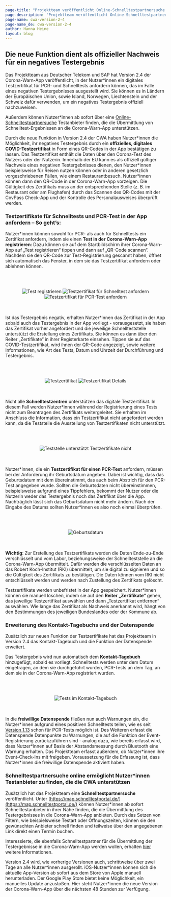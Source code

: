 ```yaml
---
page-title: "Projektteam veröffentlicht Online-Schnelltestpartnersuche und Corona-Warn-App Version 2.4 mit digitalem Testzertifikat "
page-description: "Projektteam veröffentlicht Online-Schnelltestpartnersuche und Corona-Warn-App Version 2.4 mit digitalem Testzertifikat"
page-name: cwa-version-2-4
page-name_de: cwa-version-2-4
author: Hanna Heine
layout: blog
---
```


## Die neue Funktion dient als offizieller Nachweis für ein negatives Testergebnis

Das Projektteam aus Deutscher Telekom und SAP hat Version 2.4 der Corona-Warn-App veröffentlicht, in der Nutzer\*innen ein digitales Testzertifikat für PCR- und Schnelltests anfordern können, das im Falle eines negativen Testergebnisses ausgestellt wird. Sie können es in Ländern der Europäischen Union, sowie Island, Norwegen, Liechtenstein und der Schweiz  dafür verwenden, um ein negatives Testergebnis offiziell nachzuweisen. 

Außerdem können Nutzer\*innen ab sofort über eine [Online-Schnelltestpartnersuche](https://map.schnelltestportal.de/) Testanbieter finden, die die Übermittlung von Schnelltest-Ergebnissen an die Corona-Warn-App unterstützen.

<!-- overview -->

Durch die neue Funktion in Version 2.4 der CWA haben Nutzer\*innen die Möglichkeit, ihr negatives Testergebnis durch ein **offizielles, digitales COVID-Testzertifikat** in Form eines QR-Codes in der App bestätigen zu lassen. Das Testzertifikat enthält die Daten über den Corona-Test des Nutzers oder der Nutzerin. Innerhalb der EU kann es als offiziell gültiger Nachweis eines negativen Testergebnisses dienen, den Nutzer\*innen beispielsweise für Reisen nutzen können oder in anderen gesetzlich vorgeschriebenen Fällen, wie einem Restaurantbesuch. Nutzer\*innen können dann den QR-Code in der Corona-Warn-App vorzeigen. Die Gültigkeit des Zertifikats muss an der entsprechenden Stelle (z.&nbsp;B. im Restaurant oder am Flughafen) durch das Scannen des QR-Codes mit der CovPass Check-App und der Kontrolle des Personalausweises überprüft werden.   

### Testzertifikate für Schnelltests und PCR-Test in der App anfordern – So geht’s: 

Nutzer\*innen können sowohl für PCR- als auch für Schnelltests ein Zertifikat anfordern, indem sie einen **Test in der Corona-Warn-App registrieren**: Dazu können sie auf dem Startbildschirm ihrer Corona-Warn-App auf „Test registrieren“ tippen und dann auf „QR-Code scannen“. Nachdem sie den QR-Code zur Test-Registrierung gescannt haben, öffnet sich automatisch das Fenster, in dem sie das Testzertifikat anfordern oder ablehnen können. 

<br></br>
<center> <img src="./test-registrieren.png" title="Test registrieren" alt="Test registrieren" style="align: center">  <img src="./zertifikat-anfordern-schnelltest.png" title="Testzertifikat für Schnelltest anfordern" alt="Testzertifikat für Schnelltest anfordern" style="align: center">  <img src="./testergebnis-anfordern-pcr.png" title="Testzertifikat für PCR-Test anfordern" alt="Testzertifikat für PCR-Test anfordern" style="align: center"></center>
<br></br>

Ist das Testergebnis negativ, erhalten Nutzer\*innen das Zertifikat in der App sobald auch das Testergebnis in der App vorliegt - vorausgesetzt,  sie haben das Zertifikat vorher angefordert und die jeweilige Schnellteststelle unterstützt die Erstellung eines Zertifikats. Sie können es dann über den Reiter „Zertifikate“ in ihrer Registerkarte einsehen. Tippen sie auf das COVID-Testzertifikat, wird ihnen der QR-Code angezeigt, sowie weitere Informationen, wie Art des Tests, Datum und Uhrzeit der Durchführung und Testergebnis. 

<br></br>
<center> <img src="./zertifikat_green.png" title="Testzertifikat" alt="Testzertifikat" style="align: center">  <img src="./zertifikat-qr-code.png" title="Testzertifikat Details" alt="Testzertifikat Details" style="align: center"></center>
<br></br>

Nicht alle **Schnelltestzentren** unterstützen das digitale Testzertifikat. In diesem Fall werden Nutzer\*innen während der Registrierung eines Tests nicht zum Beantragen des Zertifikats weitergeleitet. Sie erhalten im Anschluss die Information, dass ein Testzertifikat nicht angefordert werden kann, da die Teststelle die Ausstellung von Testzertifikaten nicht unterstützt. 

<br></br>
<center> <img src="./teststelle-nicht-unterstützt.png" title="Teststelle unterstützt Testzertifikate nicht" alt="Teststelle unterstützt Testzertifikate nicht" style="align: center"></center>
<br></br>

Nutzer\*innen, die ein **Testzertifikat für einen PCR-Test** anfordern, müssen bei der Anforderung ihr Geburtsdatum angeben. Dabei ist wichtig, dass das Geburtsdatum mit dem übereinstimmt, das auch beim Abstrich für den PCR-Test angegeben wurde. Sollten die Geburtsdaten nicht übereinstimmen, beispielsweise aufgrund eines Tippfehlers, bekommt der Nutzer oder die Nutzerin weder das Testergebnis noch das Zertifikat über die App. Nachträglich lässt sich das Geburtsdatum nicht mehr ändern. Nach der Eingabe des Datums sollten Nutzer*innen es also noch einmal überprüfen.

<br></br>
<center> <img src="./testzertifikat_geburtstag.png" title="Geburtsdatum" alt="Geburtsdatum" style="align: center"></center>
<br></br>

**Wichtig**: Zur Erstellung des Testzertifikats werden die Daten Ende-zu-Ende verschlüsselt und vom Labor, beziehungsweise der Schnellteststelle an die Corona-Warn-App übermittelt. Dafür werden die verschlüsselten Daten an das Robert Koch-Institut (RKI) übermittelt, um sie digital zu signieren und so die Gültigkeit des Zertifikats zu bestätigen. Die Daten können vom RKI nicht entschlüsselt werden und werden nach Zustellung des Zertifikats gelöscht.

Testzertifikate werden unbefristet in der App gespeichert. Nutzer\*innen können sie manuell löschen, indem sie auf den **Reiter „Zertifikate“** gehen, das jeweilige Testzertifikat auswählen und dann „Testzertifikat entfernen“ auswählen. Wie lange das Zertifikat als Nachweis anerkannt wird, hängt von den Bestimmungen des jeweiligen Bundeslandes oder der Kommune ab.  
  

### Erweiterung des Kontakt-Tagebuchs und der Datenspende

Zusätzlich zur neuen Funktion der Testzertifikate hat das Projektteam in Version 2.4 das Kontakt-Tagebuch und die Funktion der Datenspende erweitert. 

Das Testergebnis wird nun automatisch dem **Kontakt-Tagebuch** hinzugefügt, sobald es vorliegt. Schnelltests werden unter dem Datum eingetragen, an dem sie durchgeführt wurden, PCR-Tests an dem Tag, an dem sie in der Corona-Warn-App registriert wurden.


<br></br>
<center> <img src="./tests-kontakt-tagebuch.png" title="Tests im Kontakt-Tagebuch" alt="Tests im Kontakt-Tagebuch" style="align: center"></center>
<br></br>

In die **freiwillige Datenspende** fließen nun auch Warnungen ein, die Nutzer\*innen aufgrund eines positiven Schnelltests teilen, wie es seit [Version 1.13](/de/blog/2021-03-04-corona-warn-app-version-1-13/) schon für PCR-Tests möglich ist. Des Weiteren erfasst die Datenspende Datenpunkte zu Warnungen, die auf die Funktion der Event-Registrierung zurückzuführen sind - analog dazu, wie bereits erfasst wird, dass Nutzer\*innen auf Basis der Abstandsmessung durch Bluetooth eine Warnung erhalten. Das Projektteam erfasst außerdem, ob Nutzer\*innen ihre Event-Check-Ins mit freigeben. Voraussetzung für die Erfassung ist, dass Nutzer\*innen die freiwillige Datenspende aktiviert haben.

### Schnelltestpartnersuche online ermöglicht Nutzer*innen Testanbieter zu finden, die die CWA unterstützen

Zusätzlich hat das Projektteam eine **Schnelltestpartnersuche** veröffentlicht. Unter [https://map.schnelltestportal.de/](https://map.schnelltestportal.de/) können Nutzer\*innen ab sofort Schnelltestanbieter in ihrer Nähe finden, die die Übermittlung des Testergebnisses in die Corona-Warn-App anbieten. Durch das Setzen von Filtern, wie beispielsweise Testart oder Öffnungszeiten, können sie den gewünschten Anbieter schnell finden und teilweise über den angegebenen Link direkt einen Termin buchen. 

Interessierte, die ebenfalls Schnelltestpartner für die Übermittlung der Testergebnisse in die Corona-Warn-App werden wollen, erhalten [hier](https://github.com/corona-warn-app/cwa-quicktest-onboarding/wiki) weitere Informationen. 



Version 2.4 wird, wie vorherige Versionen auch, schrittweise über zwei Tage an alle Nutzer\*innen ausgerollt. iOS-Nutzer\*innen können sich die aktuelle App-Version ab sofort aus dem Store von Apple manuell herunterladen. Der Google Play Store bietet keine Möglichkeit, ein manuelles Update anzustoßen. Hier steht Nutzer\*innen die neue Version der Corona-Warn-App über die nächsten 48 Stunden zur Verfügung.
